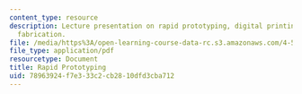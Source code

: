 ```yaml
---
content_type: resource
description: Lecture presentation on rapid prototyping, digital printing, and digital
  fabrication.
file: /media/https%3A/open-learning-course-data-rc.s3.amazonaws.com/4-510-digital-design-fabrication-fall-2008/78963924f7e333c2cb2810dfd3cba712_lec7c.pdf
file_type: application/pdf
resourcetype: Document
title: Rapid Prototyping
uid: 78963924-f7e3-33c2-cb28-10dfd3cba712
---
```


